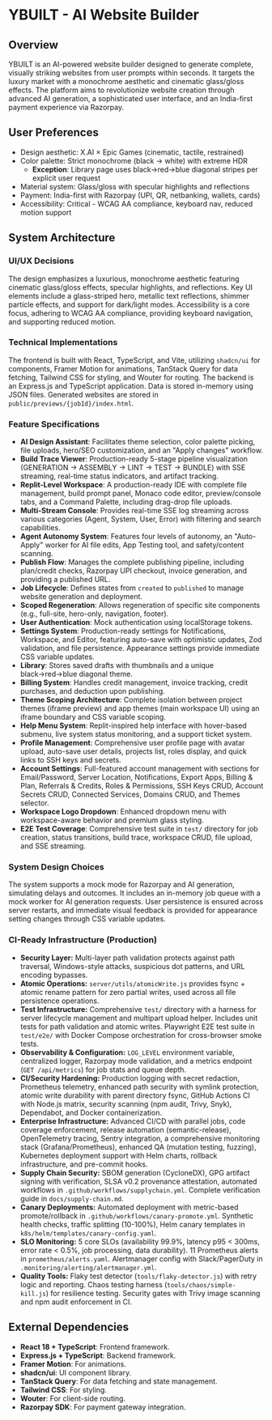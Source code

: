 # YBUILT - AI Website Builder

## Overview
YBUILT is an AI-powered website builder designed to generate complete, visually striking websites from user prompts within seconds. It targets the luxury market with a monochrome aesthetic and cinematic glass/gloss effects. The platform aims to revolutionize website creation through advanced AI generation, a sophisticated user interface, and an India-first payment experience via Razorpay.

## User Preferences
- Design aesthetic: X.AI × Epic Games (cinematic, tactile, restrained)
- Color palette: Strict monochrome (black → white) with extreme HDR
  - **Exception**: Library page uses black→red→blue diagonal stripes per explicit user request
- Material system: Glass/gloss with specular highlights and reflections
- Payment: India-first with Razorpay (UPI, QR, netbanking, wallets, cards)
- Accessibility: Critical - WCAG AA compliance, keyboard nav, reduced motion support

## System Architecture

### UI/UX Decisions
The design emphasizes a luxurious, monochrome aesthetic featuring cinematic glass/gloss effects, specular highlights, and reflections. Key UI elements include a glass-striped hero, metallic text reflections, shimmer particle effects, and support for dark/light modes. Accessibility is a core focus, adhering to WCAG AA compliance, providing keyboard navigation, and supporting reduced motion.

### Technical Implementations
The frontend is built with React, TypeScript, and Vite, utilizing `shadcn/ui` for components, Framer Motion for animations, TanStack Query for data fetching, Tailwind CSS for styling, and Wouter for routing. The backend is an Express.js and TypeScript application. Data is stored in-memory using JSON files. Generated websites are stored in `public/previews/{jobId}/index.html`.

### Feature Specifications
- **AI Design Assistant**: Facilitates theme selection, color palette picking, file uploads, hero/SEO customization, and an "Apply changes" workflow.
- **Build Trace Viewer**: Production-ready 5-stage pipeline visualization (GENERATION → ASSEMBLY → LINT → TEST → BUNDLE) with SSE streaming, real-time status indicators, and artifact tracking.
- **Replit-Level Workspace**: A production-ready IDE with complete file management, build prompt panel, Monaco code editor, preview/console tabs, and a Command Palette, including drag-drop file uploads.
- **Multi-Stream Console**: Provides real-time SSE log streaming across various categories (Agent, System, User, Error) with filtering and search capabilities.
- **Agent Autonomy System**: Features four levels of autonomy, an "Auto-Apply" worker for AI file edits, App Testing tool, and safety/content scanning.
- **Publish Flow**: Manages the complete publishing pipeline, including plan/credit checks, Razorpay UPI checkout, invoice generation, and providing a published URL.
- **Job Lifecycle**: Defines states from `created` to `published` to manage website generation and deployment.
- **Scoped Regeneration**: Allows regeneration of specific site components (e.g., full-site, hero-only, navigation, footer).
- **User Authentication**: Mock authentication using localStorage tokens.
- **Settings System**: Production-ready settings for Notifications, Workspace, and Editor, featuring auto-save with optimistic updates, Zod validation, and file persistence. Appearance settings provide immediate CSS variable updates.
- **Library**: Stores saved drafts with thumbnails and a unique black→red→blue diagonal theme.
- **Billing System**: Handles credit management, invoice tracking, credit purchases, and deduction upon publishing.
- **Theme Scoping Architecture**: Complete isolation between project themes (iframe preview) and app themes (main workspace UI) using an iframe boundary and CSS variable scoping.
- **Help Menu System**: Replit-inspired help interface with hover-based submenu, live system status monitoring, and a support ticket system.
- **Profile Management**: Comprehensive user profile page with avatar upload, auto-save user details, projects list, roles display, and quick links to SSH keys and secrets.
- **Account Settings**: Full-featured account management with sections for Email/Password, Server Location, Notifications, Export Apps, Billing & Plan, Referrals & Credits, Roles & Permissions, SSH Keys CRUD, Account Secrets CRUD, Connected Services, Domains CRUD, and Themes selector.
- **Workspace Logo Dropdown**: Enhanced dropdown menu with workspace-aware behavior and premium glass styling.
- **E2E Test Coverage**: Comprehensive test suite in `test/` directory for job creation, status transitions, build trace, workspace CRUD, file upload, and SSE streaming.

### System Design Choices
The system supports a mock mode for Razorpay and AI generation, simulating delays and outcomes. It includes an in-memory job queue with a mock worker for AI generation requests. User persistence is ensured across server restarts, and immediate visual feedback is provided for appearance setting changes through CSS variable updates.

### CI-Ready Infrastructure (Production)
- **Security Layer:** Multi-layer path validation protects against path traversal, Windows-style attacks, suspicious dot patterns, and URL encoding bypasses.
- **Atomic Operations:** `server/utils/atomicWrite.js` provides fsync + atomic rename pattern for zero partial writes, used across all file persistence operations.
- **Test Infrastructure:** Comprehensive `test/` directory with a harness for server lifecycle management and multipart upload helper. Includes unit tests for path validation and atomic writes. Playwright E2E test suite in `test/e2e/` with Docker Compose orchestration for cross-browser smoke tests.
- **Observability & Configuration:** `LOG_LEVEL` environment variable, centralized logger, Razorpay mode validation, and a metrics endpoint (`GET /api/metrics`) for job stats and queue depth.
- **CI/Security Hardening:** Production logging with secret redaction, Prometheus telemetry, enhanced path security with symlink protection, atomic write durability with parent directory fsync, GitHub Actions CI with Node.js matrix, security scanning (npm audit, Trivy, Snyk), Dependabot, and Docker containerization.
- **Enterprise Infrastructure:** Advanced CI/CD with parallel jobs, code coverage enforcement, release automation (semantic-release), OpenTelemetry tracing, Sentry integration, a comprehensive monitoring stack (Grafana/Prometheus), enhanced QA (mutation testing, fuzzing), Kubernetes deployment support with Helm charts, rollback infrastructure, and pre-commit hooks.
- **Supply Chain Security:** SBOM generation (CycloneDX), GPG artifact signing with verification, SLSA v0.2 provenance attestation, automated workflows in `.github/workflows/supplychain.yml`. Complete verification guide in `docs/supply-chain.md`.
- **Canary Deployments:** Automated deployment with metric-based promote/rollback in `.github/workflows/canary-promote.yml`. Synthetic health checks, traffic splitting (10-100%), Helm canary templates in `k8s/helm/templates/canary-config.yaml`.
- **SLO Monitoring:** 5 core SLOs (availability 99.9%, latency p95 < 300ms, error rate < 0.5%, job processing, data durability). 11 Prometheus alerts in `prometheus/alerts.yaml`. Alertmanager config with Slack/PagerDuty in `.monitoring/alerting/alertmanager.yml`.
- **Quality Tools:** Flaky test detector (`tools/flaky-detector.js`) with retry logic and reporting. Chaos testing harness (`tools/chaos/simple-kill.js`) for resilience testing. Security gates with Trivy image scanning and npm audit enforcement in CI.

## External Dependencies
- **React 18 + TypeScript**: Frontend framework.
- **Express.js + TypeScript**: Backend framework.
- **Framer Motion**: For animations.
- **shadcn/ui**: UI component library.
- **TanStack Query**: For data fetching and state management.
- **Tailwind CSS**: For styling.
- **Wouter**: For client-side routing.
- **Razorpay SDK**: For payment gateway integration.
